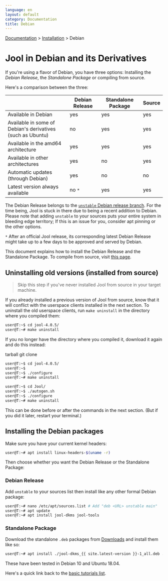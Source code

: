 ```yaml
---
language: en
layout: default
category: Documentation
title: Debian
---
```


[Documentation](documentation.html) > [Installation](documentation.html#installation) > Debian

# Jool in Debian and its Derivatives

If you're using a flavor of Debian, you have three options: Installing the _Debian Release_, the _Standalone Package_ or compiling from source.

Here's a comparison between the three:

| | Debian Release | Standalone Package | Source |
|-|----------------|------------|--------|
| Available in Debian | yes | yes | yes |
| Available in some of Debian's derivatives<br />(such as Ubuntu) | no | yes | yes |
| Available in the amd64 architecture | yes | yes | yes |
| Available in other architectures | yes | no | yes |
| Automatic updates (through Debian) | yes | no | no |
| Latest version always available | no `*` | yes | yes |

The Debian Release belongs to the [`unstable` Debian release branch](https://wiki.debian.org/DebianUnstable). For the time being, Jool is stuck in there due to being a recent addition to Debian. Please note that adding `unstable` to your sources puts your entire system in bleeding edge territory; If this is an issue for you, consider apt pinning or the other options.

`*` After an official Jool release, its corresponding latest Debian Release might take up to a few days to be approved and served by Debian.

This document explains how to install the Debian Release and the Standalone Package. To compile from source, visit [this page](install.html).

## Uninstalling old versions (installed from source)

> Skip this step if you've never installed Jool from source in your target machine.

If you already installed a previous version of Jool from source, know that it will conflict with the userspace clients installed in the next section. To uninstall the old userspace clients, run `make uninstall` in the directory where you compiled them:

```bash
user@T:~$ cd jool-4.0.5/
user@T:~# make uninstall
```

If you no longer have the directory where you compiled it, download it again and do this instead:

<div class="distro-menu">
	<span class="distro-selector" onclick="showDistro(this);">tarball</span>
	<span class="distro-selector" onclick="showDistro(this);">git clone</span>
</div>

<!-- iptables Jool -->
```bash
user@T:~$ cd jool-4.0.5/
user@T:~$
user@T:~$ ./configure
user@T:~# make uninstall
```

<!-- Netfilter Jool -->
```bash
user@T:~$ cd Jool/
user@T:~$ ./autogen.sh
user@T:~$ ./configure
user@T:~# make uninstall
```

This can be done before or after the commands in the next section. (But if you did it later, restart your terminal.)

## Installing the Debian packages

Make sure you have your current kernel headers:

```bash
user@T:~# apt install linux-headers-$(uname -r)
```

Then choose whether you want the Debian Release or the Standalone Package:

### Debian Release

Add `unstable` to your sources list then install like any other formal Debian package:

```bash
user@T:~# nano /etc/apt/sources.list # Add "deb <URL> unstable main"
user@T:~# apt update
user@T:~# apt install jool-dkms jool-tools
```

### Standalone Package

Download the standalone `.deb` packages from [Downloads](download.html) and install them like so:

```bash
user@T:~# apt install ./jool-dkms_{{ site.latest-version }}-1_all.deb ./jool-tools_{{ site.latest-version }}-1_amd64.deb
```

These have been tested in Debian 10 and Ubuntu 18.04.

Here's a quick link back to the [basic tutorials list](documentation.html#basic-tutorials).
